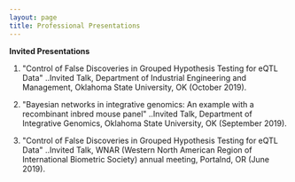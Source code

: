 ```yaml
---
layout: page
title: Professional Presentations
---
```


**Invited Presentations**
1. "Control of False Discoveries in Grouped Hypothesis Testing for eQTL Data"
..Invited Talk, Department of Industrial Engineering and Management, Oklahoma State University, OK (October 2019).

2. "Bayesian networks in integrative genomics: An example with a recombinant inbred mouse panel" 
..Invited Talk, Department of Integrative Genomics, Oklahoma State University, OK (September 2019).

3. "Control of False Discoveries in Grouped Hypothesis Testing for eQTL Data" 
..Invited Talk, WNAR (Western North American Region of International Biometric Society) annual meeting, Portalnd, OR (June 2019).



